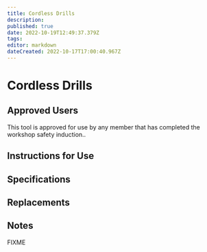 ```yaml
---
title: Cordless Drills
description: 
published: true
date: 2022-10-19T12:49:37.379Z
tags: 
editor: markdown
dateCreated: 2022-10-17T17:00:40.967Z
---
```


# Cordless Drills

## Approved Users

This tool is approved for use by any member that has completed the workshop safety induction..

## Instructions for Use

## Specifications

## Replacements

## Notes

FIXME
